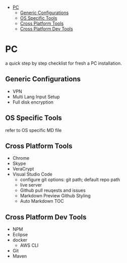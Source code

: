 
<!-- TOC -->

- [PC](#pc)
    - [Generic Configurations](#generic-configurations)
    - [OS Specific Tools](#os-specific-tools)
    - [Cross Platform Tools](#cross-platform-tools)
    - [Cross Platform Dev Tools](#cross-platform-dev-tools)

<!-- /TOC -->
# PC 

a quick step by step checklist for fresh a PC installation.

## Generic Configurations
* VPN
* Multi Lang Input Setup
* Full disk encryption

## OS Specific Tools
refer to OS specific MD file

## Cross Platform Tools
* Chrome
* Skype
* VeraCrypt
* Visual Studio Code
    * configure git options: git path; default repo path
    * live server
    * Github pull reuqests and issues
    * Markdown Preview Github Styling
    * Auto Markdown TOC


## Cross Platform Dev Tools

* NPM
* Eclipse
* docker
    * AWS CLI
* Git
* Maven


